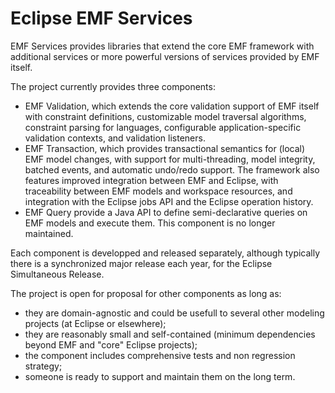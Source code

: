 # Eclipse EMF Services

EMF Services provides libraries that extend the core EMF framework with additional services or more powerful versions of services provided by EMF itself.

The project currently provides three components:

* EMF Validation, which extends the core validation support of EMF itself with constraint definitions, customizable model traversal algorithms, constraint parsing for languages, configurable application-specific validation contexts, and validation listeners.
* EMF Transaction, which provides transactional semantics for (local) EMF model changes, with support for multi-threading, model integrity, batched events, and automatic undo/redo support. The framework also features improved integration between EMF and Eclipse, with traceability between EMF models and workspace resources, and integration with the Eclipse jobs API and the Eclipse operation history.
* EMF Query provide a Java API to define semi-declarative queries on EMF models and execute them. This component is no longer maintained.

Each component is developped and released separately, although typically there is a synchronized major release each year, for the Eclipse Simultaneous Release.

The project is open for proposal for other components as long as:

* they are domain-agnostic and could be usefull to several other modeling projects (at Eclipse or elsewhere);
* they are reasonably small and self-contained (minimum dependencies beyond EMF and "core" Eclipse projects);
* the component includes comprehensive tests and non regression strategy;
* someone is ready to support and maintain them on the long term.
